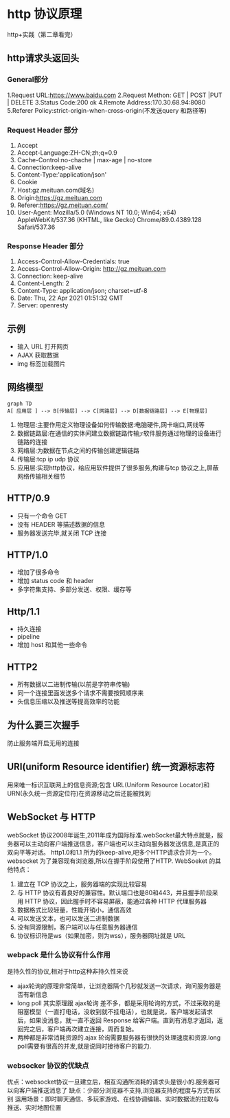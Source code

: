 # http 协议原理

http+实践（第二章看完）

## http请求头返回头
### General部分
1.Request URL:https://www.baidu.com
2.Request Methon: GET | POST |PUT | DELETE
3.Status Code:200 ok
4.Remote Address:170.30.68.94:8080
5.Referer Policy:strict-origin-when-cross-origin(不发送query 和路径等)
### Request Header 部分
1. Accept
2. Accept-Language:ZH-CN;zh;q=0.9
3. Cache-Control:no-chache | max-age | no-store
4. Connection:keep-alive
5. Content-Type:'application/json'
6. Cookie
7. Host:gz.meituan.com(域名)
8. Origin:https://gz.meituan.com
9. Referer:https://gz.meituan.com/
10. User-Agent: Mozilla/5.0 (Windows NT 10.0; Win64; x64) AppleWebKit/537.36 (KHTML, like Gecko) Chrome/89.0.4389.128 Safari/537.36
### Response Header 部分
1. Access-Control-Allow-Credentials: true
2. Access-Control-Allow-Origin: http://gz.meituan.com
3. Connection: keep-alive
4. Content-Length: 2
5. Content-Type: application/json; charset=utf-8
6. Date: Thu, 22 Apr 2021 01:51:32 GMT
7. Server: openresty

## 示例

- 输入 URL 打开网页
- AJAX 获取数据
- img 标签加载图片

## 网络模型

```mermaid
graph TD
A[ 应用层 ] --> B[传输层] --> C[网路层] --> D[数据链路层] --> E[物理层]
```

1. 物理层:主要作用定义物理设备如何传输数据:电脑硬件,网卡端口,网线等
2. 数据链路层:在通信的实体间建立数据链路传输;r软件服务通过物理的设备进行链路的连接
3. 网络层:为数据在节点之间的传输创建逻辑链路
4. 传输层:tcp ip udp 协议
5. 应用层:实现http协议，给应用软件提供了很多服务,构建与tcp 协议之上,屏蔽网络传输相关细节

## HTTP/0.9

- 只有一个命令 GET
- 没有 HEADER 等描述数据的信息
- 服务器发送完毕,就关闭 TCP 连接

## HTTP/1.0

- 增加了很多命令
- 增加 status code 和 header
- 多字符集支持、多部分发送、权限、缓存等

## Http/1.1

- 持久连接
- pipeline
- 增加 host 和其他一些命令

## HTTP2

- 所有数据以二进制传输(以前是字符串传输)
- 同一个连接里面发送多个请求不需要按照顺序来
- 头信息压缩以及推送等提高效率的功能

## 为什么要三次握手

防止服务端开启无用的连接

## URI(uniform Resource identifier) 统一资源标志符

用来唯一标识互联网上的信息资源;包含 URL(Uniform Resource Locator)和 URN(永久统一资源定位符)在资源移动之后还能被找到
## WebSocket 与 HTTP
webSocket 协议2008年诞生,2011年成为国际标准.webSocket最大特点就是，服务器可以主动向客户端推送信息，客户端也可以主动向服务器发送信息,是真正的双向平等对话。
http1.0和1.1 所为的keep-alive,吧多个HTTP请求合并为一个。websocket 为了兼容现有浏览器,所以在握手阶段使用了HTTP.
WebSoeket 的其他特点：
 1. 建立在 TCP 协议之上，服务器端的实现比较容易
 2. 与 HTTP 协议有着良好的兼容性。默认端口也是80和443，并且握手阶段采用 HTTP 协议，因此握手时不容易屏蔽，能通过各种 HTTP 代理服务器
 3. 数据格式比较轻量，性能开销小，通信高效
 4. 可以发送文本，也可以发送二进制数据
 5. 没有同源限制，客户端可以与任意服务器通信
 6. 协议标识符是ws（如果加密，则为wss），服务器网址就是 URL
 ### webpack 是什么协议有什么作用
 是持久性的协议,相对于http这种非持久性来说
 - ajax轮询的原理非常简单，让浏览器隔个几秒就发送一次请求，询问服务器是否有新信息
 - long poll 其实原理跟 ajax轮询 差不多，都是采用轮询的方式，不过采取的是阻塞模型（一直打电话，没收到就不挂电话），也就是说，客户端发起请求后，如果没消息，就一直不返回 Response 给客户端。直到有消息才返回，返回完之后，客户端再次建立连接，周而复始。
 - 两种都是非常消耗资源的.ajax 轮询需要服务器有很快的处理速度和资源.long poll需要有很高的并发,就是说同时接待客户的能力.
 ### websocker 协议的优缺点 
 优点：websocket协议一旦建立后，相互沟通所消耗的请求头是很小的.服务器可以向客户端推送消息了
 缺点：少部分浏览器不支持,浏览器支持的程度与方式有区别
 运用场景：即时聊天通信、多玩家游戏、在线协调编辑、实时数据流的拉取与推送、实时地图位置
